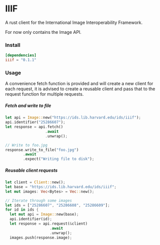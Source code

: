 # IIIF

A rust client for the International Image Interoperability Framework.

For now only contains the Image API.

### Install
```toml
[dependencies]
iiif = "0.1.1"
```

### Usage

A convenience fetch function is provided and will create a new client for each
request, it is advised to create a reusable client and
pass that to the request function for multiple requests.

##### Fetch and write to file
```rust
let api = Image::new("https://ids.lib.harvard.edu/ids/iiif");
api.identifier("25286607");
let response = api.fetch()
                  .await
                  .unwrap();

// Write to foo.jpg
response.write_to_file("foo.jpg")
        .await
        .expect("Writing file to disk");
```

##### Reusable client requests
```rust
let client = Client::new();
let base = "https://ids.lib.harvard.edu/ids/iiif";
let mut images: Vec<Bytes> = Vec::new();

// Iterate through some images
let ids = ["25286607", "25286608", "25286609"];
for id in ids {
  let mut api = Image::new(base);
  api.identifier(id);
  let response = api.request(&client)
                    .await
                    .unwrap();
  images.push(response.image);
```